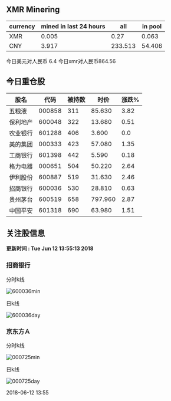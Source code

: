 ## XMR Minering

|currency|mined in last 24 hours|all|in pool|
|---|---|---|---|
|XMR|0.005|0.27|0.063|
|CNY|3.917|233.513|54.406|

今日美元对人民币 6.4	今日xmr对人民币864.56


## 今日重仓股 

|股名|代码|被持数|时价|涨跌%|
|---|---|---|---|---|
|五粮液|000858|311|85.630|3.82|
|保利地产|600048|322|13.680|0.51|
|农业银行|601288|406|3.600|0.0|
|美的集团|000333|423|57.080|1.35|
|工商银行|601398|442|5.590|0.18|
|格力电器|000651|504|50.220|2.64|
|伊利股份|600887|519|31.630|2.46|
|招商银行|600036|530|28.810|0.63|
|贵州茅台|600519|658|797.960|2.87|
|中国平安|601318|690|63.980|1.51|

## 关注股信息
**更新时间 : Tue Jun 12 13:55:13 2018**
### 招商银行 
分时k线

![600036min](http://image.sinajs.cn/newchart/min/n/sh600036.gif)

日k线

![600036day](http://image.sinajs.cn/newchart/daily/n/sh600036.gif)

### 京东方Ａ 
分时k线

![000725min](http://image.sinajs.cn/newchart/min/n/sz000725.gif)

日k线

![000725day](http://image.sinajs.cn/newchart/daily/n/sz000725.gif)

2018-06-12 13:55
